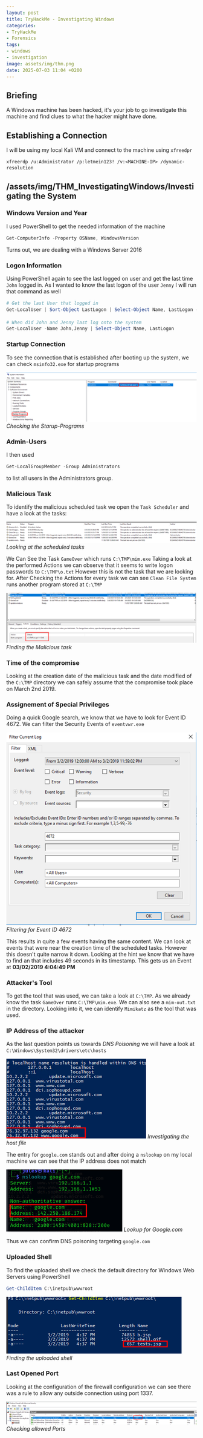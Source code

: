 ```yaml
---
layout: post
title: TryHackMe - Investigating Windows
categories:
- TryHackMe
- Forensics
tags:
- windows
- investigation
image: assets/img/thm.png
date: 2025-07-03 11:04 +0200
---
```

## Briefing
A Windows machine has been hacked, it's your job to go investigate this machine and find clues to what the
hacker might have done.

## Establishing a Connection
I will be using my local Kali VM and connect to the machine using `xfreedpr`

```shell
xfreerdp /u:Administrator /p:letmein123! /v:<MACHINE-IP> /dynamic-resolution
```

## /assets/img/THM_InvestigatingWindows/Investigating the System

### Windows Version and Year
I used PowerShell to get the needed information of the machine

```powershell
Get-ComputerInfo -Property OSName, WindowsVersion
```

Turns out, we are dealing with a Windows Server 2016

### Logon Information
Using PowerShell again to see the last logged on user and get the last time `John` logged in. As I wanted to know the last logon of the user `Jenny` I will run that command as well

```powershell
# Get the last User that logged in
Get-LocalUser | Sort-Object LastLogon | Select-Object Name, LastLogon -Last 1

# When did John and Jenny last log onto the system
Get-LocalUser -Name John,Jenny | Select-Object Name, LastLogon
```

### Startup Connection
To see the connection that is established after booting up the system, we can check  `msinfo32.exe` for startup programs

![Startup Programs](assets/img/THM_InvestigatingWindows/InvestigatingWindows_StartUp.png)
*Checking the Starup-Programs*

### Admin-Users
I then used

```powershell
Get-LocalGroupMember -Group Administrators
```

to list all users in the Administrators group.

### Malicious Task
To identify the malicious scheduled task we open the `Task Scheduler` and have a look at the tasks:

![Scheduled Tasks](/assets/img/THM_InvestigatingWindows/InvestigatingWindows_ScheduledTasks.png)
*Looking at the scheduled tasks*

We Can See the Task `GameOver` which runs `C:\TMP\mim.exe` Taking a look at the performed Actions we can observe that it seems to write logon passwords to `C:\TMP\o.txt`
However this is not the task that we are looking for. After Checking the Actions for every task we can see `Clean File System` runs another program stored at `C:\TMP`

![Malicious Tast](/assets/img/THM_InvestigatingWindows/InvestigatingWindows_MaliciousTask.png)
*Finding the Malicious task*

### Time of the compromise
Looking at the creation date of the malicious task and the date modified of the `C:\TMP` directory we can safely assume that the compromise took place on March 2nd 2019.

### Assignement of Special Privileges
Doing a quick Google search, we know that we have to look for Event ID 4672. We can filter the Security Events of `eventvwr.exe` 

![Filtering Events](/assets/img/THM_InvestigatingWindows/InvestigatingWindows_LogonPermissions.png)
*Filtering for Event ID 4672*

This results in quite a few events having the same content. We can look at events that were near the creation time of the scheduled tasks. However this doesn't quite narrow it down. 
Looking at the hint we know that we have to find an that includes 49 seconds in its timestamp.
This gets us an Event at **03/02/2019 4:04:49 PM**

### Attacker's Tool
To get the tool that was used, we can take a look at `C:\TMP`. As we already know the task `GameOver` runs `C:\TMP\mim.exe`. We can also see a `mim-out.txt` in the directory.
Looking into it, we can identify `Mimikatz` as the tool that was used.

### IP Address of the attacker
As the last question points us towards *DNS Poisoning* we will have a look at `C:\Windows\System32\drivers\etc\hosts`

![Checking hostfile](/assets/img/THM_InvestigatingWindows/InvestigatingWindows_Hosts.png)
*Investigating the host file*

The entry for `google.com` stands out and after doing a `nslookup` on my local machine we can see that the IP address does not match

![NSLOOKUP](/assets/img/THM_InvestigatingWindows/InvestigatingWindows_NSLOOKUP.png)
*Lookup for Google.com*

Thus we can confirm DNS poisoning targeting `google.com`

### Uploaded Shell
To find the uploaded shell we check the default directory for Windows Web Servers using PowerShell

```powershell
Get-ChildItem C:\inetpub\wwwroot
```

![Serverlog](/assets/img/THM_InvestigatingWindows/InvestigatingWindow_serverlog.png)
*Finding the uploaded shell*

### Last Opened Port
Looking at the configuration of the firewall configuration we can see there was a rule to allow any outside connection using port 1337.

![Open Port](/assets/img/THM_InvestigatingWindows/InvestigatingWindow_Firewall.png)
*Checking allowed Ports*
